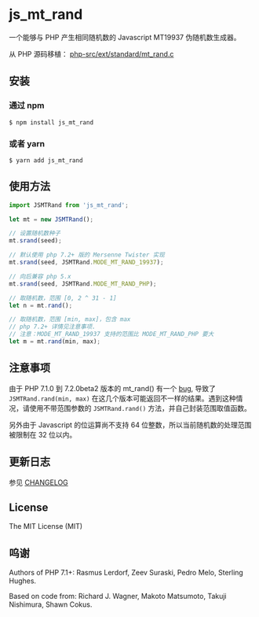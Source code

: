 js_mt_rand
==========

一个能够与 PHP 产生相同随机数的 Javascript MT19937 伪随机数生成器。

从 PHP 源码移植： [php-src/ext/standard/mt_rand.c](https://github.com/php/php-src/blob/master/ext/standard/mt_rand.c)


安装
-------

### 通过 npm
```
$ npm install js_mt_rand
```

### 或者 yarn
```
$ yarn add js_mt_rand
```

使用方法
-------

```javascript
import JSMTRand from 'js_mt_rand';

let mt = new JSMTRand();

// 设置随机数种子
mt.srand(seed);

// 默认使用 php 7.2+ 版的 Mersenne Twister 实现
mt.srand(seed, JSMTRand.MODE_MT_RAND_19937);

// 向后兼容 php 5.x
mt.srand(seed, JSMTRand.MODE_MT_RAND_PHP);

// 取随机数，范围 [0, 2 ^ 31 - 1]
let n = mt.rand();

// 取随机数，范围 [min, max]，包含 max
// php 7.2+ 详情见注意事项.
// 注意：MODE_MT_RAND_19937 支持的范围比 MODE_MT_RAND_PHP 要大
let m = mt.rand(min, max);
```

注意事项
-------

由于 PHP 7.1.0 到 7.2.0beta2 版本的 mt_rand() 有一个 [bug](https://externals.io/message/100229), 导致了 `JSMTRand.rand(min, max)` 在这几个版本可能返回不一样的结果。遇到这种情况，请使用不带范围参数的 `JSMTRand.rand()` 方法，并自己封装范围取值函数。

另外由于 Javascript 的位运算尚不支持 64 位整数，所以当前随机数的处理范围被限制在 32 位以内。

更新日志
-------

参见 [CHANGELOG](CHANGELOG.md)

License
-------

The MIT License (MIT)

呜谢
----
Authors of PHP 7.1+: 
Rasmus Lerdorf,
Zeev Suraski,
Pedro Melo,
Sterling Hughes.

Based on code from: 
Richard J. Wagner,
Makoto Matsumoto,
Takuji Nishimura,
Shawn Cokus.
